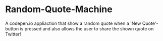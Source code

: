 # Random-Quote-Machine
A codepen.io appliaction that show a random quote when a 'New Quote'-button is pressed and also allows the user to share the shown quote on Twitter!

